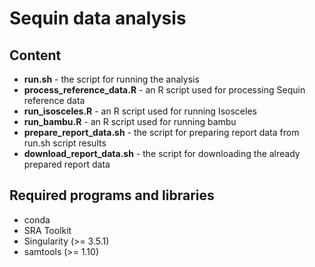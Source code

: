 # Sequin data analysis

## Content

  * **run.sh** - the script for running the analysis
  * **process_reference_data.R** - an R script used for processing Sequin reference data
  * **run_isosceles.R** - an R script used for running Isosceles
  * **run_bambu.R** - an R script used for running bambu
  * **prepare_report_data.sh** - the script for preparing report data from run.sh script results
  * **download_report_data.sh** - the script for downloading the already prepared report data

## Required programs and libraries

  * conda
  * SRA Toolkit
  * Singularity (>= 3.5.1)
  * samtools (>= 1.10)

